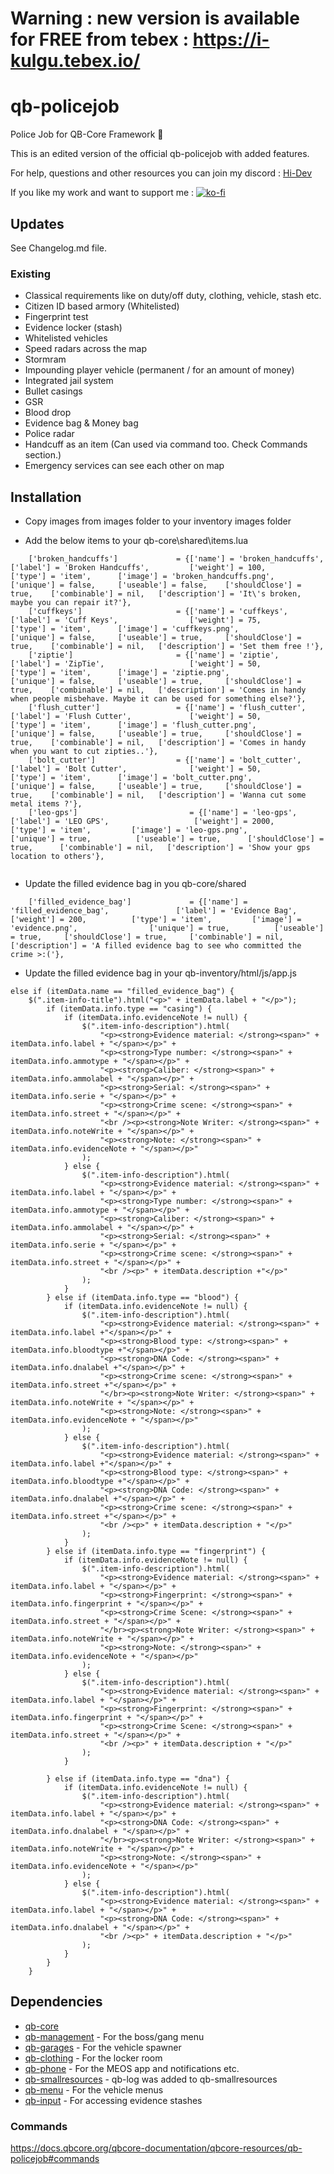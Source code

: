 # Warning : new version is available for FREE from tebex : https://i-kulgu.tebex.io/

# qb-policejob
Police Job for QB-Core Framework :police_officer:

This is an edited version of the official qb-policejob with added features.

For help, questions and other resources you can join my discord : [Hi-Dev](https://discord.com/invite/pSJPPctrNx)

If you like my work and want to support me : [![ko-fi](https://ko-fi.com/img/githubbutton_sm.svg)](https://ko-fi.com/F2F3EU9ME)

## Updates

See Changelog.md file.

### Existing
- Classical requirements like on duty/off duty, clothing, vehicle, stash etc.
- Citizen ID based armory (Whitelisted)
- Fingerprint test
- Evidence locker (stash)
- Whitelisted vehicles
- Speed radars across the map
- Stormram
- Impounding player vehicle (permanent / for an amount of money)
- Integrated jail system
- Bullet casings
- GSR
- Blood drop
- Evidence bag & Money bag
- Police radar
- Handcuff as an item (Can used via command too. Check Commands section.)
- Emergency services can see each other on map

## Installation

- Copy images from images folder to your inventory images folder

- Add the below items to your qb-core\shared\items.lua

```
	['broken_handcuffs'] 			 = {['name'] = 'broken_handcuffs', 			    ['label'] = 'Broken Handcuffs', 		['weight'] = 100, 		['type'] = 'item', 		['image'] = 'broken_handcuffs.png', 	['unique'] = false, 	['useable'] = false, 	['shouldClose'] = true,	   ['combinable'] = nil,   ['description'] = 'It\'s broken, maybe you can repair it?'},
	['cuffkeys'] 				 	 = {['name'] = 'cuffkeys', 			    		['label'] = 'Cuff Keys', 				['weight'] = 75, 		['type'] = 'item', 		['image'] = 'cuffkeys.png', 			['unique'] = false, 	['useable'] = true, 	['shouldClose'] = true,	   ['combinable'] = nil,   ['description'] = 'Set them free !'},
	['ziptie'] 				 	 	 = {['name'] = 'ziptie', 			    		['label'] = 'ZipTie', 					['weight'] = 50, 		['type'] = 'item', 		['image'] = 'ziptie.png', 				['unique'] = false, 	['useable'] = true, 	['shouldClose'] = true,	   ['combinable'] = nil,   ['description'] = 'Comes in handy when people misbehave. Maybe it can be used for something else?'},
	['flush_cutter'] 				 = {['name'] = 'flush_cutter', 			    	['label'] = 'Flush Cutter', 			['weight'] = 50, 		['type'] = 'item', 		['image'] = 'flush_cutter.png', 		['unique'] = false, 	['useable'] = true, 	['shouldClose'] = true,	   ['combinable'] = nil,   ['description'] = 'Comes in handy when you want to cut zipties..'},
	['bolt_cutter'] 				 = {['name'] = 'bolt_cutter', 			    	['label'] = 'Bolt Cutter', 				['weight'] = 50, 		['type'] = 'item', 		['image'] = 'bolt_cutter.png', 			['unique'] = false, 	['useable'] = true, 	['shouldClose'] = true,	   ['combinable'] = nil,   ['description'] = 'Wanna cut some metal items ?'},
    ['leo-gps']                         = {['name'] = 'leo-gps',                           ['label'] = 'LEO GPS',                   ['weight'] = 2000,         ['type'] = 'item',         ['image'] = 'leo-gps.png',                 ['unique'] = true,          ['useable'] = true,      ['shouldClose'] = true,      ['combinable'] = nil,   ['description'] = 'Show your gps location to others'},


```

- Update the filled evidence bag in you qb-core/shared
````
    ['filled_evidence_bag']             = {['name'] = 'filled_evidence_bag',               ['label'] = 'Evidence Bag',              ['weight'] = 200,          ['type'] = 'item',         ['image'] = 'evidence.png',                ['unique'] = true,          ['useable'] = true,     ['shouldClose'] = true,     ['combinable'] = nil,   ['description'] = 'A filled evidence bag to see who committed the crime >:('},
````


- Update the filled evidence bag in your qb-inventory/html/js/app.js
```
else if (itemData.name == "filled_evidence_bag") {
    $(".item-info-title").html("<p>" + itemData.label + "</p>");
        if (itemData.info.type == "casing") {
            if (itemData.info.evidenceNote != null) {
                $(".item-info-description").html(
                    "<p><strong>Evidence material: </strong><span>" + itemData.info.label + "</span></p>" +
                    "<p><strong>Type number: </strong><span>" + itemData.info.ammotype + "</span></p>" +
                    "<p><strong>Caliber: </strong><span>" + itemData.info.ammolabel + "</span></p>" +
                    "<p><strong>Serial: </strong><span>" + itemData.info.serie + "</span></p>" +
                    "<p><strong>Crime scene: </strong><span>" + itemData.info.street + "</span></p>" +
                    "<br /><p><strong>Note Writer: </strong><span>" + itemData.info.noteWrite + "</span></p>" +
                    "<p><strong>Note: </strong><span>" + itemData.info.evidenceNote + "</span></p>"
                );
            } else {
                $(".item-info-description").html(
                    "<p><strong>Evidence material: </strong><span>" + itemData.info.label + "</span></p>" +
                    "<p><strong>Type number: </strong><span>" + itemData.info.ammotype + "</span></p>" +
                    "<p><strong>Caliber: </strong><span>" + itemData.info.ammolabel + "</span></p>" +
                    "<p><strong>Serial: </strong><span>" + itemData.info.serie + "</span></p>" +
                    "<p><strong>Crime scene: </strong><span>" + itemData.info.street + "</span></p>" +
                    "<br /><p>" + itemData.description +"</p>"
                );
            }
        } else if (itemData.info.type == "blood") {
            if (itemData.info.evidenceNote != null) {
                $(".item-info-description").html(
                    "<p><strong>Evidence material: </strong><span>" + itemData.info.label +"</span></p>" +
                    "<p><strong>Blood type: </strong><span>" + itemData.info.bloodtype +"</span></p>" +
                    "<p><strong>DNA Code: </strong><span>" + itemData.info.dnalabel +"</span></p>" +
                    "<p><strong>Crime scene: </strong><span>" + itemData.info.street +"</span></p>" +
                    "</br><p><strong>Note Writer: </strong><span>" + itemData.info.noteWrite + "</span></p>" +
                    "<p><strong>Note: </strong><span>" + itemData.info.evidenceNote + "</span></p>"
                );
            } else {
                $(".item-info-description").html(
                    "<p><strong>Evidence material: </strong><span>" + itemData.info.label +"</span></p>" +
                    "<p><strong>Blood type: </strong><span>" + itemData.info.bloodtype +"</span></p>" +
                    "<p><strong>DNA Code: </strong><span>" + itemData.info.dnalabel +"</span></p>" +
                    "<p><strong>Crime scene: </strong><span>" + itemData.info.street +"</span></p>" +
                    "<br /><p>" + itemData.description + "</p>"
                );
            }
        } else if (itemData.info.type == "fingerprint") {
            if (itemData.info.evidenceNote != null) {
                $(".item-info-description").html(
                    "<p><strong>Evidence material: </strong><span>" + itemData.info.label + "</span></p>" +
                    "<p><strong>Fingerprint: </strong><span>" + itemData.info.fingerprint + "</span></p>" +
                    "<p><strong>Crime Scene: </strong><span>" + itemData.info.street + "</span></p>" +
                    "</br><p><strong>Note Writer: </strong><span>" + itemData.info.noteWrite + "</span></p>" +
                    "<p><strong>Note: </strong><span>" + itemData.info.evidenceNote + "</span></p>"
                );
            } else {
                $(".item-info-description").html(
                    "<p><strong>Evidence material: </strong><span>" + itemData.info.label + "</span></p>" +
                    "<p><strong>Fingerprint: </strong><span>" + itemData.info.fingerprint + "</span></p>" +
                    "<p><strong>Crime Scene: </strong><span>" + itemData.info.street + "</span></p>" +
                    "<br /><p>" + itemData.description + "</p>"
                );
            }

        } else if (itemData.info.type == "dna") {
            if (itemData.info.evidenceNote != null) {
                $(".item-info-description").html(
                    "<p><strong>Evidence material: </strong><span>" + itemData.info.label + "</span></p>" +
                    "<p><strong>DNA Code: </strong><span>" + itemData.info.dnalabel + "</span></p>" +
                    "</br><p><strong>Note Writer: </strong><span>" + itemData.info.noteWrite + "</span></p>" +
                    "<p><strong>Note: </strong><span>" + itemData.info.evidenceNote + "</span></p>"
                );
            } else {
                $(".item-info-description").html(
                    "<p><strong>Evidence material: </strong><span>" + itemData.info.label + "</span></p>" +
                    "<p><strong>DNA Code: </strong><span>" + itemData.info.dnalabel + "</span></p>" +
                    "<br /><p>" + itemData.description + "</p>"
                );
            }
        }
    }
```

## Dependencies
- [qb-core](https://github.com/qbcore-framework/qb-core)
- [qb-management](https://github.com/qbcore-framework/qb-management) - For the boss/gang menu
- [qb-garages](https://github.com/qbcore-framework/qb-garages) - For the vehicle spawner
- [qb-clothing](https://github.com/qbcore-framework/qb-clothing) - For the locker room
- [qb-phone](https://github.com/qbcore-framework/qb-phone) - For the MEOS app and notifications etc.
- [qb-smallresources](https://github.com/qbcore-framework/qb-smallresources) - qb-log was added to qb-smallresources
- [qb-menu](https://github.com/qbcore-framework/qb-menu) - For the vehicle menus
- [qb-input](https://github.com/qbcore-framework/qb-input) - For accessing evidence stashes

### Commands
https://docs.qbcore.org/qbcore-documentation/qbcore-resources/qb-policejob#commands
